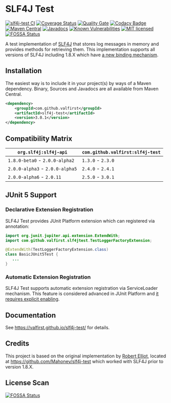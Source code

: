 # SLF4J Test
[![slf4j-test CI](https://github.com/valfirst/slf4j-test/workflows/slf4j-test%20CI/badge.svg)](https://github.com/valfirst/slf4j-test/actions?query=workflow%3A%22slf4j-test+CI%22)
[![Coverage Status](https://coveralls.io/repos/github/valfirst/slf4j-test/badge.svg?branch=main)](https://coveralls.io/github/valfirst/slf4j-test?branch=main)
[![Quality Gate](https://sonarcloud.io/api/project_badges/measure?project=com.github.valfirst%3Aslf4j-test&metric=alert_status)](https://sonarcloud.io/summary/new_code?id=com.github.valfirst%3Aslf4j-test)
[![Codacy Badge](https://app.codacy.com/project/badge/Grade/ac96a0c1a5614c3b93491d10e70b3a36)](https://www.codacy.com/gh/valfirst/slf4j-test/dashboard?utm_source=github.com&amp;utm_medium=referral&amp;utm_content=valfirst/slf4j-test&amp;utm_campaign=Badge_Grade)
[![Maven Central](https://img.shields.io/maven-central/v/com.github.valfirst/slf4j-test.svg)](https://central.sonatype.com/search?q=slf4j-test&namespace=com.github.valfirst)
[![Javadocs](http://www.javadoc.io/badge/com.github.valfirst/slf4j-test.svg)](http://www.javadoc.io/doc/com.github.valfirst/slf4j-test)
[![Known Vulnerabilities](https://snyk.io/test/github/valfirst/slf4j-test/badge.svg?targetFile=pom.xml)](https://snyk.io/test/github/valfirst/slf4j-test?targetFile=pom.xml)
[![MIT licensed](https://img.shields.io/badge/license-MIT-blue.svg)](https://raw.githubusercontent.com/valfirst/slf4j-test/main/LICENSE)
[![FOSSA Status](https://app.fossa.io/api/projects/git%2Bgithub.com%2Fvalfirst%2Fslf4j-test.svg?type=shield)](https://app.fossa.io/projects/git%2Bgithub.com%2Fvalfirst%2Fslf4j-test?ref=badge_shield)

A test implementation of [SLF4J](https://www.slf4j.org/) that stores log messages in memory and provides methods for retrieving them. This implementation supports all versions of SLF4J including 1.8.X which have [a new binding mechanism](https://www.slf4j.org/faq.html#changesInVersion18).

## Installation

The easiest way is to include it in your project(s) by ways of a Maven dependency. Binary, Sources and Javadocs are
all available from Maven Central.

```xml
<dependency>
    <groupId>com.github.valfirst</groupId>
    <artifactId>slf4j-test</artifactId>
    <version>3.0.1</version>
</dependency>
```

## Compatibility Matrix
| `org.slf4j:slf4j-api`           | `com.github.valfirst:slf4j-test` |
|---------------------------------|----------------------------------|
| `1.8.0-beta0` - `2.0.0-alpha2`  | `1.3.0` - `2.3.0`                |
| `2.0.0-alpha3` - `2.0.0-alpha5` | `2.4.0` - `2.4.1`                |
| `2.0.0-alpha6` - `2.0.11`       | `2.5.0` - `3.0.1`                |


## JUnit 5 Support
### Declarative Extension Registration
SLF4J Test provides JUnit Platform extension which can registered via annotation:

```java
import org.junit.jupiter.api.extension.ExtendWith;
import com.github.valfirst.slf4jtest.TestLoggerFactoryExtension;

@ExtendWith(TestLoggerFactoryExtension.class)
class BasicJUnit5Test {
   ...
}
```

### Automatic Extension Registration
SLF4J Test supports automatic extension registration via ServiceLoader mechanism. This feature is considered advanced in JUnit Platform and [it requires explicit enabling](https://junit.org/junit5/docs/current/user-guide/#extensions-registration-automatic-enabling).

## Documentation
See https://valfirst.github.io/slf4j-test/ for details.

## Credits
This project is based on the original implementation by [Robert Elliot](https://github.com/Mahoney), located at https://github.com/Mahoney/slf4j-test which worked with SLF4J prior to version 1.8.X.

## License Scan
[![FOSSA Status](https://app.fossa.io/api/projects/git%2Bgithub.com%2Fvalfirst%2Fslf4j-test.svg?type=large)](https://app.fossa.io/projects/git%2Bgithub.com%2Fvalfirst%2Fslf4j-test?ref=badge_large)
